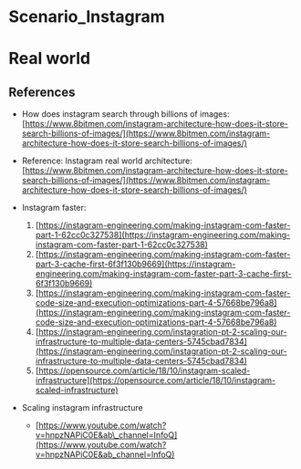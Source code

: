 # Scenario\_Instagram



# Real world

## References
* How does instagram search through billions of images: [https://www.8bitmen.com/instagram-architecture-how-does-it-store-search-billions-of-images/](https://www.8bitmen.com/instagram-architecture-how-does-it-store-search-billions-of-images/)
* Reference: Instagram real world architecture: [https://www.8bitmen.com/instagram-architecture-how-does-it-store-search-billions-of-images/](https://www.8bitmen.com/instagram-architecture-how-does-it-store-search-billions-of-images/)


* Instagram faster:
  1. [https://instagram-engineering.com/making-instagram-com-faster-part-1-62cc0c327538](https://instagram-engineering.com/making-instagram-com-faster-part-1-62cc0c327538)
  2. [https://instagram-engineering.com/making-instagram-com-faster-part-3-cache-first-6f3f130b9669](https://instagram-engineering.com/making-instagram-com-faster-part-3-cache-first-6f3f130b9669)
  3. [https://instagram-engineering.com/making-instagram-com-faster-code-size-and-execution-optimizations-part-4-57668be796a8](https://instagram-engineering.com/making-instagram-com-faster-code-size-and-execution-optimizations-part-4-57668be796a8)
  4. [https://instagram-engineering.com/instagration-pt-2-scaling-our-infrastructure-to-multiple-data-centers-5745cbad7834](https://instagram-engineering.com/instagration-pt-2-scaling-our-infrastructure-to-multiple-data-centers-5745cbad7834)
  5. [https://opensource.com/article/18/10/instagram-scaled-infrastructure](https://opensource.com/article/18/10/instagram-scaled-infrastructure)
* Scaling instagram infrastructure
  * [https://www.youtube.com/watch?v=hnpzNAPiC0E&ab\_channel=InfoQ](https://www.youtube.com/watch?v=hnpzNAPiC0E&ab_channel=InfoQ)


